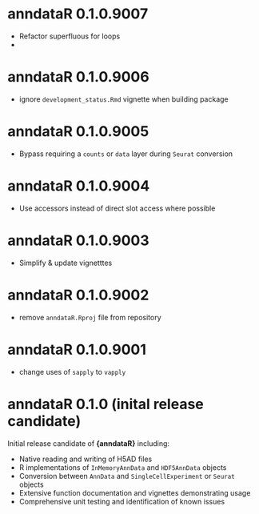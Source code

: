 # anndataR 0.1.0.9007

- Refactor superfluous for loops
- 
# anndataR 0.1.0.9006

- ignore `development_status.Rmd` vignette when building package

# anndataR 0.1.0.9005

- Bypass requiring a `counts` or `data` layer during `Seurat` conversion

# anndataR 0.1.0.9004

- Use accessors instead of direct slot access where possible

# anndataR 0.1.0.9003

- Simplify & update vignetttes

# anndataR 0.1.0.9002

- remove `anndataR.Rproj` file from repository

# anndataR 0.1.0.9001

- change uses of `sapply` to `vapply`

# anndataR 0.1.0 (inital release candidate)

Initial release candidate of **{anndataR}** including:

- Native reading and writing of H5AD files
- R implementations of `InMemoryAnnData` and `HDF5AnnData` objects
- Conversion between `AnnData` and `SingleCellExperiment` or `Seurat` objects
- Extensive function documentation and vignettes demonstrating usage
- Comprehensive unit testing and identification of known issues

